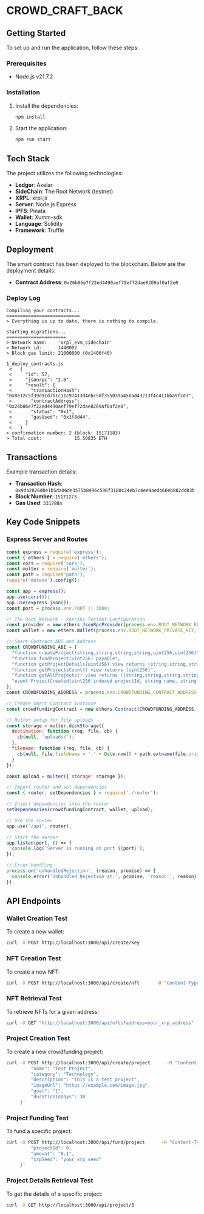 # CROWD_CRAFT_BACK

## Getting Started

To set up and run the application, follow these steps:

### Prerequisites

- Node.js v21.7.2

### Installation

1. Install the dependencies:

   ```bash
   npm install
   ```

2. Start the application:

   ```bash
   npm run start
   ```

## Tech Stack

The project utilizes the following technologies:

- **Ledger**: Axelar
- **SideChain**: The Root Network (testnet)
- **XRPL**: xrpl.js
- **Server**: Node.js Express
- **IPFS**: Pinata
- **Wallet**: Xumm-sdk
- **Language**: Solidity
- **Framework**: Truffle

## Deployment

The smart contract has been deployed to the blockchain. Below are the deployment details:

- **Contract Address**: `0x26b86e7f22ed4490aef79ef72dae8269af0af2e0`

### Deploy Log

```plaintext
Compiling your contracts...
===========================
> Everything is up to date, there is nothing to compile.

Starting migrations...
======================
> Network name:    'xrpl_evm_sidechain'
> Network id:      1440002
> Block gas limit: 21000000 (0x1406f40)

1_deploy_contracts.js
 <   {
 <     "id": 57,
 <     "jsonrpc": "2.0",
 <     "result": {
 <       "transactionHash": "0x8e12c5f39d9cd7b1c11c97413d4ebc50f355039a45bad43213f4c411bba9fcd3",
 <       "contractAddress": "0x26b86e7f22ed4490aef79ef72dae8269af0af2e0",
 <       "status": "0x1",
 <       "gasUsed": "0x1f8d44",
 <     }
 <   }
> confirmation number: 2 (block: 15171183)
> Total cost:            15.50835 ETH
```

## Transactions

Example transaction details:

- **Transaction Hash**: `0x9da2026d0e1b5da06de3575b8496c596f3180c24eb7c4ee4aedb60eb882dd03b`
- **Block Number**: `15171273`
- **Gas Used**: `331788n`



## Key Code Snippets

### Express Server and Routes

```javascript
const express = require('express');
const { ethers } = require('ethers');
const cors = require('cors');
const multer = require('multer');
const path = require('path');
require('dotenv').config();

const app = express();
app.use(cors());
app.use(express.json());
const port = process.env.PORT || 3000;

// The Root Network - Porcini Testnet Configuration
const provider = new ethers.JsonRpcProvider(process.env.ROOT_NETWORK_RPC);
const wallet = new ethers.Wallet(process.env.ROOT_NETWORK_PRIVATE_KEY, provider);

// Smart Contract ABI and Address
const CROWDFUNDING_ABI = [
  "function createProject(string,string,string,string,uint256,uint256)",
  "function fundProject(uint256) payable",
  "function getProjectDetails(uint256) view returns (string,string,string,string,address,uint256,uint256,uint256,bool,bool)",
  "function getProjectsCount() view returns (uint256)",
  "function getAllProjects() view returns ((string,string,string,string,address,uint256,uint256,uint256,bool,bool)[])",
  "event ProjectCreated(uint256 indexed projectId, string name, string category, string description, string imageUrl, address owner, uint256 goal, uint256 deadline)"
];
const CROWDFUNDING_ADDRESS = process.env.CROWDFUNDING_CONTRACT_ADDRESS;

// Create Smart Contract Instance
const crowdfundingContract = new ethers.Contract(CROWDFUNDING_ADDRESS, CROWDFUNDING_ABI, wallet);

// Multer setup for file uploads
const storage = multer.diskStorage({
  destination: function (req, file, cb) {
    cb(null, 'uploads/');
  },
  filename: function (req, file, cb) {
    cb(null, file.fieldname + '-' + Date.now() + path.extname(file.originalname));
  }
});

const upload = multer({ storage: storage });

// Import router and set dependencies
const { router, setDependencies } = require('./router');

// Inject dependencies into the router
setDependencies(crowdfundingContract, wallet, upload);

// Use the router
app.use('/api', router);

// Start the server
app.listen(port, () => {
  console.log(`Server is running on port ${port}`);
});

// Error handling
process.on('unhandledRejection', (reason, promise) => {
  console.error('Unhandled Rejection at:', promise, 'reason:', reason);
});
```


## API Endpoints

### Wallet Creation Test

To create a new wallet:

```bash
curl -X POST http://localhost:3000/api/create/key
```

### NFT Creation Test

To create a new NFT:

```bash
curl -X POST http://localhost:3000/api/create/nft      -H "Content-Type: application/json"      -d '{"address": "your_xrp_address", "seed": "your_xrp_seed"}'
```

### NFT Retrieval Test

To retrieve NFTs for a given address:

```bash
curl -X GET "http://localhost:3000/api/nfts?address=your_xrp_address"
```

### Project Creation Test

To create a new crowdfunding project:

```bash
curl -X POST http://localhost:3000/api/create/project      -H "Content-Type: application/json"      -d '{
         "name": "Test Project",
         "category": "Technology",
         "description": "This is a test project",
         "imageUrl": "https://example.com/image.jpg",
         "goal": "1",
         "durationInDays": 30
     }'
```

### Project Funding Test

To fund a specific project:

```bash
curl -X POST http://localhost:3000/api/fund/project      -H "Content-Type: application/json"      -d '{
         "projectId": 0,
         "amount": "0.1",
         "xrpSeed": "your_xrp_seed"
     }'
```

### Project Details Retrieval Test

To get the details of a specific project:

```bash
curl -X GET http://localhost:3000/api/project/3
```